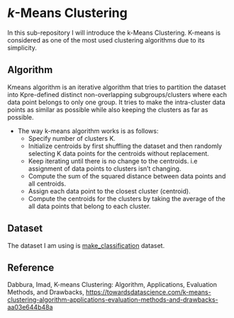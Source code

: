# $k$-Means Clustering
In this sub-repository I will introduce the k-Means Clustering. K-means is considered as one of the most used clustering algorithms due to its simplicity.

## Algorithm
Kmeans algorithm is an iterative algorithm that tries to partition the dataset into Kpre-defined distinct non-overlapping subgroups/clusters where each data point belongs to only one group. It tries to make the intra-cluster data points as similar as possible while also keeping the clusters as far as possible.
- The way k-means algorithm works is as follows:
  - Specify number of clusters K.
  - Initialize centroids by first shuffling the dataset and then randomly selecting K data points for the centroids without replacement.
  - Keep iterating until there is no change to the centroids. i.e assignment of data points to clusters isn’t changing.
  - Compute the sum of the squared distance between data points and all centroids.
  - Assign each data point to the closest cluster (centroid).
  - Compute the centroids for the clusters by taking the average of the all data points that belong to each cluster.

## Dataset
The dataset I am using is [make_classification](https://scikit-learn.org/stable/modules/generated/sklearn.datasets.make_classification.html) dataset.

## Reference
Dabbura, Imad, K-means Clustering: Algorithm, Applications, Evaluation Methods, and Drawbacks, https://towardsdatascience.com/k-means-clustering-algorithm-applications-evaluation-methods-and-drawbacks-aa03e644b48a
